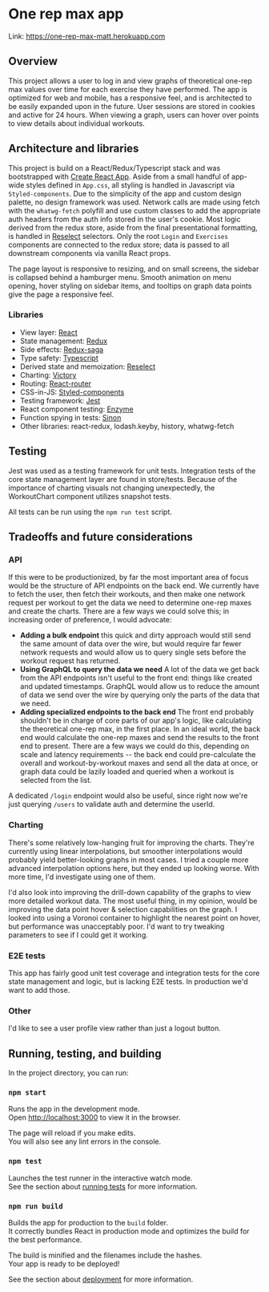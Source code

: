 # One rep max app

Link: https://one-rep-max-matt.herokuapp.com

## Overview
This project allows a user to log in and view graphs of theoretical one-rep max values over time for each exercise they have performed. The app is optimized for web and mobile, has a responsive feel, and is architected to be easily expanded upon in the future. User sessions are stored in cookies and active for 24 hours. When viewing a graph, users can hover over points to view details about individual workouts.

## Architecture and libraries

This project is build on a React/Redux/Typescript stack and was bootstrapped with [Create React App](https://github.com/facebook/create-react-app). Aside from a small handful of app-wide styles defined in `App.css`, all styling is handled in Javascript via `Styled-components`. Due to the simplicity of the app and custom design palette, no design framework was used. Network calls are made using fetch with the `whatwg-fetch` polyfill and use custom classes to add the appropriate auth headers from the auth info stored in the user's cookie. Most logic derived from the redux store, aside from the final presentational formatting, is handled in [Reselect](https://github.com/reduxjs/reselect) selectors. Only the root `Login` and `Exercises` components are connected to the redux store; data is passed to all downstream components via vanilla React props.

The page layout is responsive to resizing, and on small screens, the sidebar is collapsed behind a hamburger menu. Smooth animation on menu opening, hover styling on sidebar items, and tooltips on graph data points give the page a responsive feel.

### Libraries
* View layer: [React](https://reactjs.org/)
* State management: [Redux](https://redux.js.org/)
* Side effects: [Redux-saga](https://github.com/redux-saga/redux-saga)
* Type safety: [Typescript](https://www.typescriptlang.org/)
* Derived state and memoization: [Reselect](https://github.com/reduxjs/reselect)
* Charting: [Victory](https://github.com/FormidableLabs/victory)
* Routing: [React-router](https://github.com/ReactTraining/react-router)
* CSS-in-JS: [Styled-components](https://www.styled-components.com/)
* Testing framework: [Jest](https://jestjs.io/)
* React component testing: [Enzyme](https://github.com/airbnb/enzyme)
* Function spying in tests: [Sinon](https://sinonjs.org/)
* Other libraries: react-redux, lodash.keyby, history, whatwg-fetch

## Testing

Jest was used as a testing framework for unit tests. Integration tests of the core state management layer are found in store/tests. Because of the importance of charting visuals not changing unexpectedly, the WorkoutChart component utilizes snapshot tests.

All tests can be run using the `npm run test` script.

## Tradeoffs and future considerations

### API

If this were to be productionized, by far the most important area of focus would be the structure of API endpoints on the back end. We currently have to fetch the user, then fetch their workouts, and then make one network request per workout to get the data we need to determine one-rep maxes and create the charts. There are a few ways we could solve this; in increasing order of preference, I would advocate:

* **Adding a bulk endpoint** this quick and dirty approach would still send the same amount of data over the wire, but would require far fewer network requests and would allow us to query single sets before the workout request has returned.
* **Using GraphQL to query the data we need** A lot of the data we get back from the API endpoints isn't useful to the front end: things like created and updated timestamps. GraphQL would allow us to reduce the amount of data we send over the wire by querying only the parts of the data that we need.
* **Adding specialized endpoints to the back end** The front end probably shouldn't be in charge of core parts of our app's logic, like calculating the theoretical one-rep max, in the first place. In an ideal world, the back end would calculate the one-rep maxes and send the results to the front end to present. There are a few ways we could do this, depending on scale and latency requirements -- the back end could pre-calculate the overall and workout-by-workout maxes and send all the data at once, or graph data could be lazily loaded and queried when a workout is selected from the list.

A dedicated `/login` endpoint would also be useful, since right now we're just querying `/users` to validate auth and determine the userId.

### Charting

There's some relatively low-hanging fruit for improving the charts. They're currently using linear interpolations, but smoother interpolations would probably yield better-looking graphs in most cases. I tried a couple more advanced interpolation options here, but they ended up looking worse. With more time, I'd investigate using one of them.

I'd also look into improving the drill-down capability of the graphs to view more detailed workout data. The most useful thing, in my opinion, would be improving the data point hover & selection capabilities on the graph. I looked into using a Voronoi container to highlight the nearest point on hover, but performance was unacceptably poor. I'd want to try tweaking parameters to see if I could get it working.

### E2E tests
This app has fairly good unit test coverage and integration tests for the core state management and logic, but is lacking E2E tests. In production we'd want to add those.

### Other
I'd like to see a user profile view rather than just a logout button.

## Running, testing, and building

In the project directory, you can run:

### `npm start`

Runs the app in the development mode.<br>
Open [http://localhost:3000](http://localhost:3000) to view it in the browser.

The page will reload if you make edits.<br>
You will also see any lint errors in the console.

### `npm test`

Launches the test runner in the interactive watch mode.<br>
See the section about [running tests](https://facebook.github.io/create-react-app/docs/running-tests) for more information.

### `npm run build`

Builds the app for production to the `build` folder.<br>
It correctly bundles React in production mode and optimizes the build for the best performance.

The build is minified and the filenames include the hashes.<br>
Your app is ready to be deployed!

See the section about [deployment](https://facebook.github.io/create-react-app/docs/deployment) for more information.
